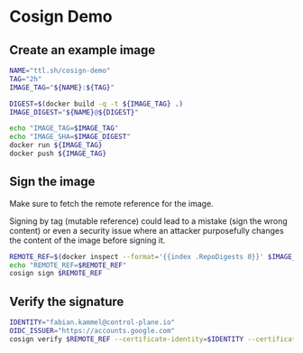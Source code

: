 # Cosign Demo

## Create an example image

```bash
NAME="ttl.sh/cosign-demo"
TAG="2h"
IMAGE_TAG="${NAME}:${TAG}"

DIGEST=$(docker build -q -t ${IMAGE_TAG} .)
IMAGE_DIGEST="${NAME}@${DIGEST}"

echo "IMAGE_TAG=$IMAGE_TAG"
echo "IMAGE_SHA=$IMAGE_DIGEST"
docker run ${IMAGE_TAG}
docker push ${IMAGE_TAG}
```

## Sign the image

Make sure to fetch the remote reference for the image.

Signing by tag (mutable reference) could lead to a mistake (sign the wrong content)
or even a security issue where an attacker purposefully changes the content of
the image before signing it.

```bash
REMOTE_REF=$(docker inspect --format='{{index .RepoDigests 0}}' $IMAGE_TAG)
echo "REMOTE_REF=$REMOTE_REF"
cosign sign $REMOTE_REF
```

## Verify the signature

```bash
IDENTITY="fabian.kammel@control-plane.io"
OIDC_ISSUER="https://accounts.google.com"
cosign verify $REMOTE_REF --certificate-identity=$IDENTITY --certificate-oidc-issuer=$OIDC_ISSUER
```
